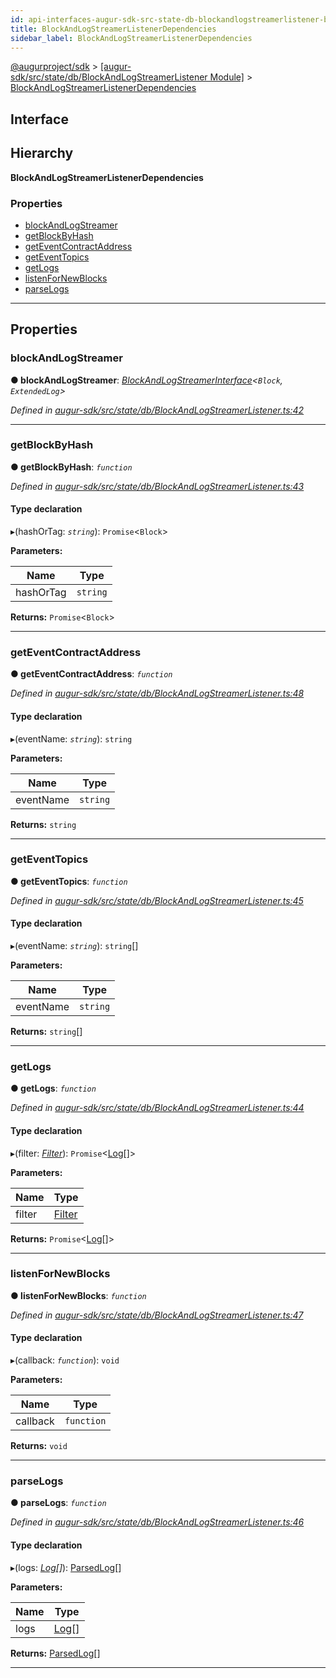 ```yaml
---
id: api-interfaces-augur-sdk-src-state-db-blockandlogstreamerlistener-blockandlogstreamerlistenerdependencies
title: BlockAndLogStreamerListenerDependencies
sidebar_label: BlockAndLogStreamerListenerDependencies
---
```


[@augurproject/sdk](api-readme.md) > [[augur-sdk/src/state/db/BlockAndLogStreamerListener Module]](api-modules-augur-sdk-src-state-db-blockandlogstreamerlistener-module.md) > [BlockAndLogStreamerListenerDependencies](api-interfaces-augur-sdk-src-state-db-blockandlogstreamerlistener-blockandlogstreamerlistenerdependencies.md)

## Interface

## Hierarchy

**BlockAndLogStreamerListenerDependencies**

### Properties

* [blockAndLogStreamer](api-interfaces-augur-sdk-src-state-db-blockandlogstreamerlistener-blockandlogstreamerlistenerdependencies.md#blockandlogstreamer)
* [getBlockByHash](api-interfaces-augur-sdk-src-state-db-blockandlogstreamerlistener-blockandlogstreamerlistenerdependencies.md#getblockbyhash)
* [getEventContractAddress](api-interfaces-augur-sdk-src-state-db-blockandlogstreamerlistener-blockandlogstreamerlistenerdependencies.md#geteventcontractaddress)
* [getEventTopics](api-interfaces-augur-sdk-src-state-db-blockandlogstreamerlistener-blockandlogstreamerlistenerdependencies.md#geteventtopics)
* [getLogs](api-interfaces-augur-sdk-src-state-db-blockandlogstreamerlistener-blockandlogstreamerlistenerdependencies.md#getlogs)
* [listenForNewBlocks](api-interfaces-augur-sdk-src-state-db-blockandlogstreamerlistener-blockandlogstreamerlistenerdependencies.md#listenfornewblocks)
* [parseLogs](api-interfaces-augur-sdk-src-state-db-blockandlogstreamerlistener-blockandlogstreamerlistenerdependencies.md#parselogs)

---

## Properties

<a id="blockandlogstreamer"></a>

###  blockAndLogStreamer

**● blockAndLogStreamer**: *[BlockAndLogStreamerInterface](api-interfaces-augur-sdk-src-state-db-blockandlogstreamerlistener-blockandlogstreamerinterface.md)<`Block`, `ExtendedLog`>*

*Defined in [augur-sdk/src/state/db/BlockAndLogStreamerListener.ts:42](https://github.com/AugurProject/augur/blob/304ca83772/packages/augur-sdk/src/state/db/BlockAndLogStreamerListener.ts#L42)*

___
<a id="getblockbyhash"></a>

###  getBlockByHash

**● getBlockByHash**: *`function`*

*Defined in [augur-sdk/src/state/db/BlockAndLogStreamerListener.ts:43](https://github.com/AugurProject/augur/blob/304ca83772/packages/augur-sdk/src/state/db/BlockAndLogStreamerListener.ts#L43)*

#### Type declaration
▸(hashOrTag: *`string`*): `Promise`<`Block`>

**Parameters:**

| Name | Type |
| ------ | ------ |
| hashOrTag | `string` |

**Returns:** `Promise`<`Block`>

___
<a id="geteventcontractaddress"></a>

###  getEventContractAddress

**● getEventContractAddress**: *`function`*

*Defined in [augur-sdk/src/state/db/BlockAndLogStreamerListener.ts:48](https://github.com/AugurProject/augur/blob/304ca83772/packages/augur-sdk/src/state/db/BlockAndLogStreamerListener.ts#L48)*

#### Type declaration
▸(eventName: *`string`*): `string`

**Parameters:**

| Name | Type |
| ------ | ------ |
| eventName | `string` |

**Returns:** `string`

___
<a id="geteventtopics"></a>

###  getEventTopics

**● getEventTopics**: *`function`*

*Defined in [augur-sdk/src/state/db/BlockAndLogStreamerListener.ts:45](https://github.com/AugurProject/augur/blob/304ca83772/packages/augur-sdk/src/state/db/BlockAndLogStreamerListener.ts#L45)*

#### Type declaration
▸(eventName: *`string`*): `string`[]

**Parameters:**

| Name | Type |
| ------ | ------ |
| eventName | `string` |

**Returns:** `string`[]

___
<a id="getlogs"></a>

###  getLogs

**● getLogs**: *`function`*

*Defined in [augur-sdk/src/state/db/BlockAndLogStreamerListener.ts:44](https://github.com/AugurProject/augur/blob/304ca83772/packages/augur-sdk/src/state/db/BlockAndLogStreamerListener.ts#L44)*

#### Type declaration
▸(filter: *[Filter](api-interfaces-augur-types-types-logs-filter.md)*): `Promise`<[Log](api-interfaces-augur-types-types-logs-log.md)[]>

**Parameters:**

| Name | Type |
| ------ | ------ |
| filter | [Filter](api-interfaces-augur-types-types-logs-filter.md) |

**Returns:** `Promise`<[Log](api-interfaces-augur-types-types-logs-log.md)[]>

___
<a id="listenfornewblocks"></a>

###  listenForNewBlocks

**● listenForNewBlocks**: *`function`*

*Defined in [augur-sdk/src/state/db/BlockAndLogStreamerListener.ts:47](https://github.com/AugurProject/augur/blob/304ca83772/packages/augur-sdk/src/state/db/BlockAndLogStreamerListener.ts#L47)*

#### Type declaration
▸(callback: *`function`*): `void`

**Parameters:**

| Name | Type |
| ------ | ------ |
| callback | `function` |

**Returns:** `void`

___
<a id="parselogs"></a>

###  parseLogs

**● parseLogs**: *`function`*

*Defined in [augur-sdk/src/state/db/BlockAndLogStreamerListener.ts:46](https://github.com/AugurProject/augur/blob/304ca83772/packages/augur-sdk/src/state/db/BlockAndLogStreamerListener.ts#L46)*

#### Type declaration
▸(logs: *[Log](api-interfaces-augur-types-types-logs-log.md)[]*): [ParsedLog](api-interfaces-augur-types-types-logs-parsedlog.md)[]

**Parameters:**

| Name | Type |
| ------ | ------ |
| logs | [Log](api-interfaces-augur-types-types-logs-log.md)[] |

**Returns:** [ParsedLog](api-interfaces-augur-types-types-logs-parsedlog.md)[]

___

